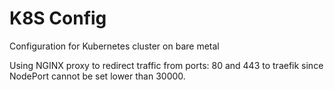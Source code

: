 # K8S Config
Configuration for Kubernetes cluster on bare metal

Using NGINX proxy to redirect traffic from ports: 80 and 443 to traefik since NodePort cannot be set lower than 30000.

